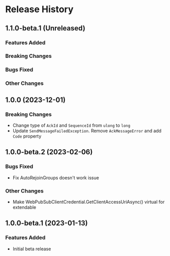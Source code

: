 # Release History

## 1.1.0-beta.1 (Unreleased)

### Features Added

### Breaking Changes

### Bugs Fixed

### Other Changes

## 1.0.0 (2023-12-01)
### Breaking Changes
- Change type of `AckId` and `SequenceId` from `ulong` to `long`
- Update `SendMessageFailedException`. Remove `AckMessageError` and add `Code` property

## 1.0.0-beta.2 (2023-02-06)
### Bugs Fixed
- Fix AutoRejoinGroups doesn't work issue

### Other Changes
- Make WebPubSubClientCredential.GetClientAccessUriAsync() virtual for extendable

## 1.0.0-beta.1 (2023-01-13)
### Features Added
- Initial beta release
